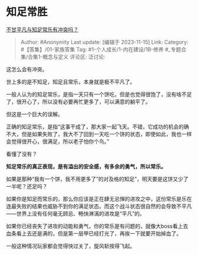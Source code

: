# 知足常胜
[不甘平凡与知足常乐有冲突吗？](https://www.zhihu.com/question/628490950/answer/3289082063)

> Author: #Anonymity
> Last update: [编辑于 2023-11-15]
> Link:
> Category: #【答集】/01-家族答集
> Tag: #1-个人成长/1-内在建设/1B-修养 #_专题合集/合集1-概念与定义
> 评论区:
> 泛讨论:

这怎么会有冲突。

世上多的是不知足，知足且常乐，本身就是极不平凡了。

一般人认为的知足常乐，是指一天只有一个饼吃，但是也觉得很饱了，没有啥不足了，很开心了，所以没有必要再忙更多了，可以满意的躺平了。

但这是一个巨大的误解。

正确的知足常乐，是指“这事干成了，那大家一起飞天。不错，它成功的机会的确不大，但是如果失败了，我大不了回到一天吃一个饼的状态，即使如此，我也一样会觉得很开心，很满足，所以老子怕你个鸟。”

看懂了没有？

**知足常乐的真正表现，是有溢出的安全感，有多余的勇气，所以常乐。**

如果是那种“我有一个饼，我不用更多了”的对及格的知足”，明天要是这饼又少了一半呢？还足吗？

如果你是知足而常乐的，那么你应该是正在肆无忌惮的进攻之中，这份常乐是乐在连最失败的结果也威胁不到你的满足状态。而这个战斗状态很自然的会导致不平凡——世界上没有任何毫无顾忌、畅快淋漓的进攻是“平凡”的。

如果你已经丧失了进攻的动能和勇气，你的常乐是有问题的，就像大boss看上去血条看上去还是满的，但是第一层甲已经打光了，再挨一下就要开始掉血了。

一般这种情况玩家都会觉得快过关了，旋风斩按得飞起。
